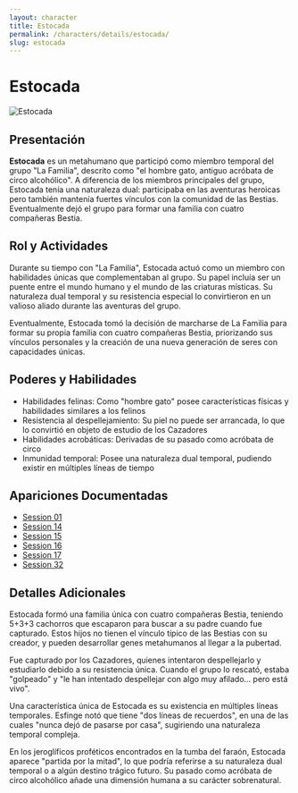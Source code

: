 ```yaml
---
layout: character
title: Estocada
permalink: /characters/details/estocada/
slug: estocada
---
```


# Estocada

<div class="character-photo">
  <img src="{{ site.baseurl }}/assets/img/characters/Estocada.png" alt="Estocada" />
</div>

## Presentación
**Estocada** es un metahumano que participó como miembro temporal del grupo "La Familia", descrito como "el hombre gato, antiguo acróbata de circo alcohólico". A diferencia de los miembros principales del grupo, Estocada tenía una naturaleza dual: participaba en las aventuras heroicas pero también mantenía fuertes vínculos con la comunidad de las Bestias. Eventualmente dejó el grupo para formar una familia con cuatro compañeras Bestia.

## Rol y Actividades
Durante su tiempo con "La Familia", Estocada actuó como un miembro con habilidades únicas que complementaban al grupo. Su papel incluía ser un puente entre el mundo humano y el mundo de las criaturas místicas. Su naturaleza dual temporal y su resistencia especial lo convirtieron en un valioso aliado durante las aventuras del grupo.

Eventualmente, Estocada tomó la decisión de marcharse de La Familia para formar su propia familia con cuatro compañeras Bestia, priorizando sus vínculos personales y la creación de una nueva generación de seres con capacidades únicas.

## Poderes y Habilidades
- Habilidades felinas: Como "hombre gato" posee características físicas y habilidades similares a los felinos
- Resistencia al despellejamiento: Su piel no puede ser arrancada, lo que lo convirtió en objeto de estudio de los Cazadores
- Habilidades acrobáticas: Derivadas de su pasado como acróbata de circo
- Inmunidad temporal: Posee una naturaleza dual temporal, pudiendo existir en múltiples líneas de tiempo

## Apariciones Documentadas
- [Session 01](../../campaigns/la-familia/session-01.md)
- [Session 14](../../campaigns/la-familia/session-14.md)
- [Session 15](../../campaigns/la-familia/session-15.md)
- [Session 16](../../campaigns/la-familia/session-16.md)
- [Session 17](../../campaigns/la-familia/session-17.md)
- [Session 32](../../campaigns/la-familia/session-32.md)

## Detalles Adicionales
Estocada formó una familia única con cuatro compañeras Bestia, teniendo 5+3+3 cachorros que escaparon para buscar a su padre cuando fue capturado. Estos hijos no tienen el vínculo típico de las Bestias con su creador, y pueden desarrollar genes metahumanos al llegar a la pubertad.

Fue capturado por los Cazadores, quienes intentaron despellejarlo y estudiarlo debido a su resistencia única. Cuando el grupo lo rescató, estaba "golpeado" y "le han intentado despellejar con algo muy afilado... pero está vivo".

Una característica única de Estocada es su existencia en múltiples líneas temporales. Esfinge notó que tiene "dos líneas de recuerdos", en una de las cuales "nunca dejó de pasarse por casa", sugiriendo una naturaleza temporal compleja.

En los jeroglíficos proféticos encontrados en la tumba del faraón, Estocada aparece "partida por la mitad", lo que podría referirse a su naturaleza dual temporal o a algún destino trágico futuro. Su pasado como acróbata de circo alcohólico añade una dimensión humana a su carácter sobrenatural.